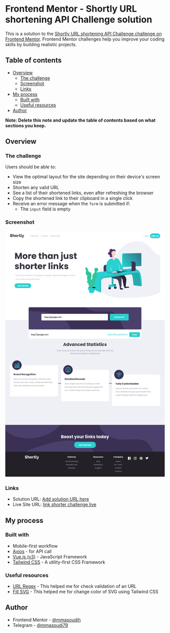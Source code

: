 # Frontend Mentor - Shortly URL shortening API Challenge solution

This is a solution to the [Shortly URL shortening API Challenge challenge on Frontend Mentor](https://www.frontendmentor.io/challenges/url-shortening-api-landing-page-2ce3ob-G). Frontend Mentor challenges help you improve your coding skills by building realistic projects.

## Table of contents

- [Overview](#overview)
  - [The challenge](#the-challenge)
  - [Screenshot](#screenshot)
  - [Links](#links)
- [My process](#my-process)
  - [Built with](#built-with)
  - [Useful resources](#useful-resources)
- [Author](#author)

**Note: Delete this note and update the table of contents based on what sections you keep.**

## Overview

### The challenge

Users should be able to:

- View the optimal layout for the site depending on their device's screen size
- Shorten any valid URL
- See a list of their shortened links, even after refreshing the browser
- Copy the shortened link to their clipboard in a single click
- Receive an error message when the `form` is submitted if:
  - The `input` field is empty

### Screenshot

![](./screenshot.png)

### Links

- Solution URL: [Add solution URL here](https://your-solution-url.com)
- Live Site URL: [link shorter challenge live](https://mmasoudih.github.io/link-shorter-challenge/)

## My process

### Built with

- Mobile-first workflow
- [Axios](https://github.com/axios/axios) - for API call
- [Vue.js (v3)](https://v3.vuejs.org/) - JavaScript Framework
- [Tailwind CSS](https://tailwindcss.com/) - A utility-first CSS Framework

### Useful resources

- [URL Regex](https://stackoverflow.com/a/17773849/13798095) - This helped me for check validation of an URL
- [Fill SVG](https://stackoverflow.com/a/64204836/13798095) - This helped me for change color of SVG using Tailwind CSS

## Author

- Frontend Mentor - [@mmasoudih](https://www.frontendmentor.io/profile/mmasoudih)
- Telegram - [@mmasoudi79](https://t.me/mmasoudi79)
